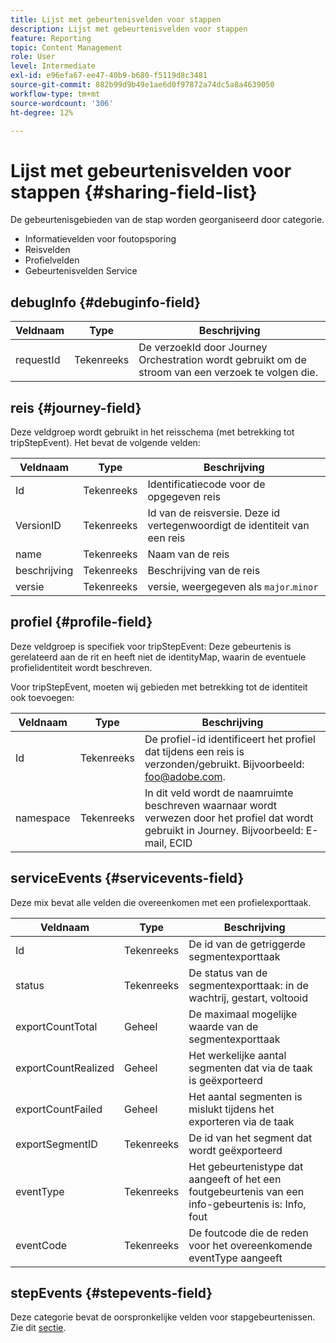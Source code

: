 ```yaml
---
title: Lijst met gebeurtenisvelden voor stappen
description: Lijst met gebeurtenisvelden voor stappen
feature: Reporting
topic: Content Management
role: User
level: Intermediate
exl-id: e96efa67-ee47-40b9-b680-f5119d8c3481
source-git-commit: 882b99d9b49e1ae6d0f97872a74dc5a8a4639050
workflow-type: tm+mt
source-wordcount: '306'
ht-degree: 12%

---
```


# Lijst met gebeurtenisvelden voor stappen {#sharing-field-list}

De gebeurtenisgebieden van de stap worden georganiseerd door categorie.

* Informatievelden voor foutopsporing
* Reisvelden
* Profielvelden
* Gebeurtenisvelden Service

## debugInfo {#debuginfo-field}

| Veldnaam | Type | Beschrijving |
|---|---|------------|
| requestId | Tekenreeks | De verzoekId door Journey Orchestration wordt gebruikt om de stroom van een verzoek te volgen die. |

## reis {#journey-field}

Deze veldgroep wordt gebruikt in het reisschema (met betrekking tot tripStepEvent). Het bevat de volgende velden:

| Veldnaam | Type | Beschrijving |
|---|---|------------|
| Id | Tekenreeks | Identificatiecode voor de opgegeven reis |
| VersionID | Tekenreeks | Id van de reisversie. Deze id vertegenwoordigt de identiteit van een reis |
| name | Tekenreeks | Naam van de reis |
| beschrijving | Tekenreeks | Beschrijving van de reis |
| versie | Tekenreeks | versie, weergegeven als `major`.`minor` |

## profiel {#profile-field}

Deze veldgroep is specifiek voor tripStepEvent: Deze gebeurtenis is gerelateerd aan de rit en heeft niet de identityMap, waarin de eventuele profielidentiteit wordt beschreven.

Voor tripStepEvent, moeten wij gebieden met betrekking tot de identiteit ook toevoegen:

| Veldnaam | Type | Beschrijving |
|---|---|------------|
| Id | Tekenreeks | De profiel-id identificeert het profiel dat tijdens een reis is verzonden/gebruikt. Bijvoorbeeld: foo@adobe.com. |
| namespace | Tekenreeks | In dit veld wordt de naamruimte beschreven waarnaar wordt verwezen door het profiel dat wordt gebruikt in Journey. Bijvoorbeeld: E-mail, ECID |

## serviceEvents {#servicevents-field}

Deze mix bevat alle velden die overeenkomen met een profielexporttaak.

| Veldnaam | Type | Beschrijving |
|---|---|------------|
| Id | Tekenreeks | De id van de getriggerde segmentexporttaak |
| status | Tekenreeks | De status van de segmentexporttaak: in de wachtrij, gestart, voltooid |
| exportCountTotal | Geheel | De maximaal mogelijke waarde van de segmentexporttaak |
| exportCountRealized | Geheel | Het werkelijke aantal segmenten dat via de taak is geëxporteerd |
| exportCountFailed | Geheel | Het aantal segmenten is mislukt tijdens het exporteren via de taak |
| exportSegmentID | Tekenreeks | De id van het segment dat wordt geëxporteerd |
| eventType | Tekenreeks | Het gebeurtenistype dat aangeeft of het een foutgebeurtenis van een info-gebeurtenis is: Info, fout |
| eventCode | Tekenreeks | De foutcode die de reden voor het overeenkomende eventType aangeeft |

## stepEvents {#stepevents-field}

Deze categorie bevat de oorspronkelijke velden voor stapgebeurtenissen. Zie dit [sectie](../reports/sharing-legacy-fields.md).
